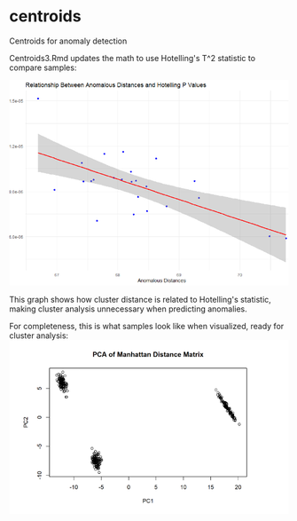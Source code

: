# centroids
Centroids for anomaly detection

Centroids3.Rmd updates the math to use Hotelling's T^2 statistic to compare samples:

![Hotelling's](https://raw.githubusercontent.com/subsilico/centroids/master/p-v-dist-centroids.png)

This graph shows how cluster distance is related to Hotelling's statistic, making cluster analysis unnecessary when predicting anomalies.

For completeness, this is what samples look like when visualized, ready for cluster analysis:
![Centroids of behavior](https://raw.githubusercontent.com/subsilico/centroids/master/centroids.png)
